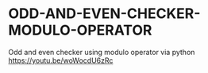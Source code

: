 # ODD-AND-EVEN-CHECKER-MODULO-OPERATOR
Odd and even checker using modulo operator via python
https://youtu.be/woWocdU6zRc
